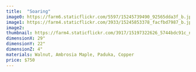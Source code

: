 ```yaml
---
title:  "Soaring"
image0: https://farm6.staticflickr.com/5597/15245739490_92565dda3f_b.jpg
image1: https://farm4.staticflickr.com/3933/15245853378_facfbd7987_b.jpg
image2:
thumbnail: https://farm4.staticflickr.com/3917/15197322626_5744bdc91c_n.jpg
dimensionX: 29"
dimensionY: 22"
dimensionZ: 4"
materials: Walnut, Ambrosia Maple, Paduka, Copper
price: $750
---
```

